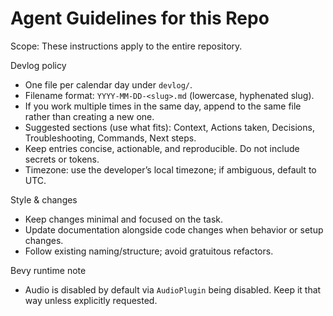 # Agent Guidelines for this Repo

Scope: These instructions apply to the entire repository.

Devlog policy
- One file per calendar day under `devlog/`.
- Filename format: `YYYY-MM-DD-<slug>.md` (lowercase, hyphenated slug).
- If you work multiple times in the same day, append to the same file rather than creating a new one.
- Suggested sections (use what fits): Context, Actions taken, Decisions, Troubleshooting, Commands, Next steps.
- Keep entries concise, actionable, and reproducible. Do not include secrets or tokens.
- Timezone: use the developer’s local timezone; if ambiguous, default to UTC.

Style & changes
- Keep changes minimal and focused on the task.
- Update documentation alongside code changes when behavior or setup changes.
- Follow existing naming/structure; avoid gratuitous refactors.

Bevy runtime note
- Audio is disabled by default via `AudioPlugin` being disabled. Keep it that way unless explicitly requested.

